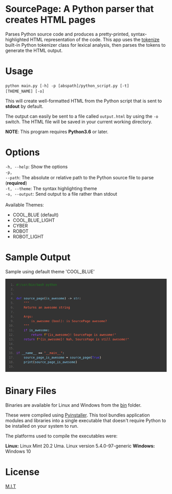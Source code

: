 # SourcePage: A Python parser that creates HTML pages

Parses Python source code and produces a pretty-printed, syntax-highlighted HTML representation of the code. This app uses
the <a href="https://docs.python.org/3/library/tokenize.html">tokenize</a> built-in Python tokenizer class for lexical analysis, 
then parses the tokens to generate the HTML output.

# Usage

<code>python main.py [-h] -p [abspath]/python_script.py [-t] [THEME_NAME] [-o]</code>

This will create well-formatted HTML from the Python script that is sent to <b>stdout</b> by default.

The output can easily be sent to a file called <code>output.html</code> by using the <code>-o</code> switch.
The HTML file will be saved in your current working directory.

<b>NOTE</b>: This program requires <b>Python3.6</b> or later.

# Options

<code>-h, --help</code>: Show the options
</br>
<code>-p, --path</code>: The absolute or relative path to the Python source file to parse (**required**)
</br>
<code>-t, --theme</code>: The syntax highlighting theme</code>
</br>
<code>-o, --output</code>: Send output to a file rather than stdout
</br></br>
Available Themes:
<ul>
    <li>COOL_BLUE (default)</li>
    <li>COOL_BLUE_LIGHT </li>
    <li>CYBER </li>
    <li>ROBOT </li>
    <li>ROBOT_LIGHT </li>
</ul>

# Sample Output

Sample using default theme 'COOL_BLUE'

![Sample HTML Output](/source_page/imgs/sample.png)

# Binary Files

Binaries are available for Linux and Windows from the <a href="https://github.com/sedexdev/source_page/tree/master/source_page/bin">bin</a> folder.

These were compiled using <a href="https://pyinstaller.readthedocs.io/en/stable/">Pyinstaller</a>. This tool bundles
application modules and libraries into a single executable that doesn't require Python to be installed on your system
to run.

The platforms used to compile the executables were:

<b>Linux:</b> Linux Mint 20.2 Uma. Linux version 5.4.0-97-generic
<b>Windows:</b> Windows 10

# License

<a href="https://github.com/sedexdev/source_page/blob/master/LICENSE">M.I.T</a>
